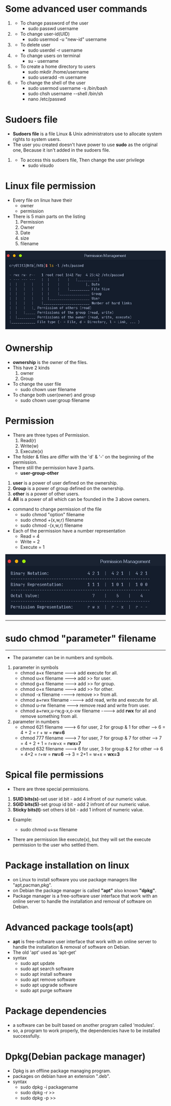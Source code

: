 # **Some advanced user commands**
1. - To change password of the user
        - sudo passwd username
2. - To change user-id(UID) 
        - sudo usermod -u "new-id" username
3. - To delete user
        - sudo userdel -r username
4. - To change users on terminal
        - su - username
5. - To create a home directory to users
        - sudo mkdir /home/username
        - sudo useradd -m username
6. - To change the shell of the user
        - sudo usermod username -s /bin/bash
        - sudo chsh username --shell /bin/sh
        - nano /etc/passwd
# Sudoers file
- **Sudoers file** is a file Linux & Unix administrators use to allocate system rights to system users.
- The user you created doesn't have power to use **sudo** as the original one, Because it isn't added in the sudoers file.
1. - To access this sudoers file, Then change the user privilege
        - sudo visudo

# Linux file permission
- Every file on linux have their 
    - owner
    - permission
- There is 5 main parts on the listing
    1. Permission
    2. Owner
    3. Date
    4. size
    5. filename

![permissions](permission.jpg)

# Ownership
- **ownership** is the owner of the files.
- This have 2 kinds
    1. owner
    2. Group
- To change the user file
    - sudo chown user filename
- To change both user(owner) and group
    - sudo chown user:group filename

# Permission
- There are three types of Permission.
    1. Read(r)
    2. Write(w)
    3. Execute(x)
- The folder & files are differ with the 'd' & '-' on the beginning of the permission.
- There still the permission have 3 parts.
    - **user-group-other**
1. **user** is a power of user defined on the ownership.
2. **Group** is a power of group defined on the ownership.
3. **other** is a power of other users.
4. **All** is a power of all which can be founded in the 3 above owners.

- command to change permission of the file
    - sudo chmod "option" filename
    - sudo chmod +(x,w,r) filename
    - sudo chmod -(x,w,r) filename
- Each of the permission have a number representation
    - Read = 4
    - Write = 2
    - Execute = 1

![permission no.](permission1.jpg)

 ---

 # **sudo chmod "parameter" filename**

 ---

- The parameter can be in numbers and symbols.
1. parameter in symbols
    - chmod a+x filename ---> add execute for all.
    - chmod u+x filename ---> add   >>    for user.
    - chmod g+x filename ---> add   >>    for group.
    - chmod o+x filename ---> add    >>   for other.
    - chmod -x filename ----> remove   >>  from all.
    - chmod a+rwx filename ----> add read, write and execute for all.
    - chmod u-rw filename ---> remove read and write from user.
    - chmod a+rwx,u-rw,g-x,o-xw filename ----> add **rwx** for all and remove something from all.
2. parameter in numbers
    - chmod 621 filename ---> 6 for user, 2 for group & 1 for other
        --> 6 = 4 + 2 = r + w = **rw=6**
    - chmod 777 filename --->  7 for user, 7 for group & 7 for other
        --> 7 = 4 + 2 + 1 = r+w+x = **rwx=7**
    - chmod 632 filename --->  6 for user, 3 for group & 2 for other
        --> 6 = 4+2 = r+w = **rw=6**
        --> 3 = 2+1 = w+x = **wx=3**

# **Spical file permissions**

- There are three special permissions.
1. **SUID bits(s)**-set user id bit - add 4 infront of our numeric value.
2. **SGID bits(S)**-set group id bit - add 2 infront of our numeric value.
3. **Sticky bits(t)**-set others id bit - add 1 infront of numeric value.
- Example:
    - sudo chmod u+sx filename

- There are permission like execute(x), but they will set the execute permission to the user who settled them.

# Package installation on linux
- on Linux to install software you use package managers like "apt,pacman,pkg".
- on Debian the package manager is called **"apt"** also known **"dpkg"**.
- Package manager is a free-software user interface that work with an online server to handle the installation and removal of software on Debian.

# Advanced package tools(apt)
- **apt** is free-software user interface that work with an online server to handle the installation & removal of software on Debian.
- The old 'apt' used as 'apt-get'
- syntax
    - sudo apt update 
    - sudo apt search software
    - sudo apt install software
    - sudo apt remove software
    - sudo apt upgrade software
    - sudo apt purge software

# Package dependencies
- a software can be built based on another program called 'modules'.
- so, a program to work properly, the dependencies have to be installed successfully.
# Dpkg(Debian package manager)
- Dpkg is an offline package managing program.
- packages on debian have an extension ".deb".
- syntax
    - sudo dpkg -i packagename
    - sudo dpkg -r    >>
    - sudo dpkg -p    >>